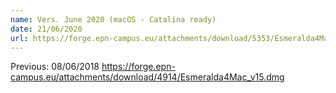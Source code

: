 ```yaml
---
name: Vers. June 2020 (macOS - Catalina ready)
date: 21/06/2020
url: https://forge.epn-campus.eu/attachments/download/5353/Esmeralda4Mac_v183.dmg
---
```

Previous: 08/06/2018 <https://forge.epn-campus.eu/attachments/download/4914/Esmeralda4Mac_v15.dmg>
